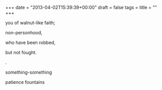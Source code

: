 +++
date = "2013-04-02T15:39:39+00:00"
draft = false
tags = 
title = ""
+++
<p>you of walnut-like faith;</p>
<p>non-personhood,</p>
<p>who have been robbed,</p>
<p>but not fought.</p>
<p>.</p>
<p>something-something</p>
<p>patience fountains</p>
<p></p>